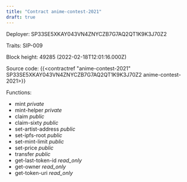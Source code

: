 ```yaml
---
title: "Contract anime-contest-2021"
draft: true
---
```

Deployer: SP33SE5XKAY043VN4ZNYCZB7G7AQ2QT1K9K3J70Z2

Traits:
SIP-009 



Block height: 49285 (2022-02-18T12:01:16.000Z)

Source code: {{<contractref "anime-contest-2021" SP33SE5XKAY043VN4ZNYCZB7G7AQ2QT1K9K3J70Z2 anime-contest-2021>}}

Functions:

* mint _private_
* mint-helper _private_
* claim _public_
* claim-sixty _public_
* set-artist-address _public_
* set-ipfs-root _public_
* set-mint-limit _public_
* set-price _public_
* transfer _public_
* get-last-token-id _read_only_
* get-owner _read_only_
* get-token-uri _read_only_

